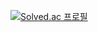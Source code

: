 
[![Solved.ac
프로필](http://mazassumnida.wtf/api/v2/generate_badge?boj=csihyeon05)](https://solved.ac/csihyeon05)
